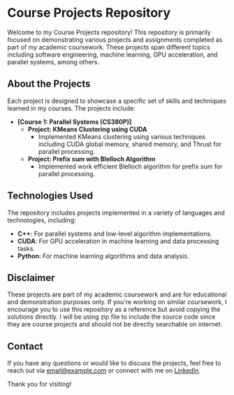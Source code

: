 # Course Projects Repository

Welcome to my Course Projects repository! This repository is primarily focused on demonstrating various projects and assignments completed as part of my academic coursework. These projects span different topics including software engineering, machine learning, GPU acceleration, and parallel systems, among others.

## About the Projects

Each project is designed to showcase a specific set of skills and techniques learned in my courses. The projects include:

- **[Course 1: Parallel Systems (CS380P)]**
  - **Project: KMeans Clustering using CUDA**
    - Implemented KMeans clustering using various techniques including CUDA global memory, shared memory, and Thrust for parallel processing.
  - **Project: Prefix sum with Blelloch Algorithm**
    - Implemented work efficient Blelloch algorithm for prefix sum for parallel processing.



## Technologies Used

The repository includes projects implemented in a variety of languages and technologies, including:

- **C++**: For parallel systems and low-level algorithm implementations.
- **CUDA**: For GPU acceleration in machine learning and data processing tasks.
- **Python**: For machine learning algorithms and data analysis.


## Disclaimer

These projects are part of my academic coursework and are for educational and demonstration purposes only. If you're working on similar coursework, I encourage you to use this repository as a reference but avoid copying the solutions directly.
I will be using zip file to include the source code since they are course projects and should not be directly searchable on internet.

## Contact

If you have any questions or would like to discuss the projects, feel free to reach out via [email@example.com](mailto:email@example.com) or connect with me on [LinkedIn](https://www.linkedin.com/in/your-linkedin).

Thank you for visiting!
